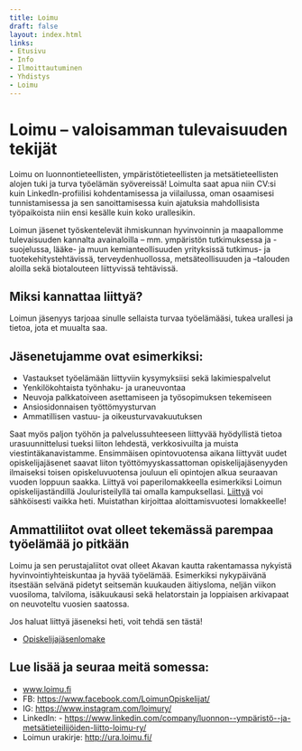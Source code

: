 ```yaml
---
title: Loimu
draft: false
layout: index.html
links:
- Etusivu
- Info
- Ilmoittautuminen
- Yhdistys
- Loimu
---
```


# Loimu – valoisamman tulevaisuuden tekijät
Loimu on luonnontieteellisten, ympäristötieteellisten ja metsätieteellisten alojen tuki ja turva työelämän syövereissä! Loimulta saat apua niin CV:si kuin LinkedIn-profiilisi kohdentamisessa ja viilailussa, oman osaamisesi tunnistamisessa ja sen sanoittamisessa kuin ajatuksia mahdollisista työpaikoista niin ensi kesälle kuin koko urallesikin.

Loimun jäsenet työskentelevät ihmiskunnan hyvinvoinnin ja maapallomme tulevaisuuden kannalta avainaloilla – mm. ympäristön tutkimuksessa ja -suojelussa, lääke- ja muun kemianteollisuuden yrityksissä tutkimus- ja tuotekehitystehtävissä, terveydenhuollossa, metsäteollisuuden ja –talouden aloilla sekä biotalouteen liittyvissä tehtävissä.

## Miksi kannattaa liittyä?

Loimun jäsenyys tarjoaa sinulle sellaista turvaa työelämääsi, tukea urallesi ja tietoa, jota et muualta saa.

## Jäsenetujamme ovat esimerkiksi:

- Vastaukset työelämään liittyviin kysymyksiisi sekä lakimiespalvelut
- Yenkilökohtaista työnhaku- ja uraneuvontaa
- Neuvoja palkkatoiveen asettamiseen ja työsopimuksen tekemiseen
- Ansiosidonnaisen työttömyysturvan
- Ammatillisen vastuu- ja oikeusturvavakuutuksen

Saat myös paljon työhön ja palvelussuhteeseen liittyvää hyödyllistä tietoa urasuunnittelusi tueksi liiton lehdestä, verkkosivuilta ja muista viestintäkanavistamme. Ensimmäisen opintovuotensa aikana liittyvät uudet opiskelijajäsenet saavat liiton työttömyyskassattoman opiskelijajäsenyyden ilmaiseksi toisen opiskeluvuotensa jouluun eli opintojen alkua seuraavan vuoden loppuun saakka. Liittyä voi paperilomakkeella esimerkiksi Loimun opiskelijaständillä Jouluristeilyllä tai omalla kampuksellasi. [Liittyä](https://www.loimu.fi/mika-on-loimu/miksi-kannattaa-liittya/liittymislomake_opiskelijat) voi sähköisesti vaikka heti. Muistathan kirjoittaa aloittamisvuotesi lomakkeelle!

## Ammattiliitot ovat olleet tekemässä parempaa työelämää jo pitkään

Loimu ja sen perustajaliitot ovat olleet Akavan kautta rakentamassa nykyistä hyvinvointiyhteiskuntaa ja hyvää työelämää. Esimerkiksi nykypäivänä itsestään selvänä pidetyt seitsemän kuukauden äitiysloma, neljän viikon vuosiloma, talviloma, isäkuukausi sekä helatorstain ja loppiaisen arkivapaat on neuvoteltu vuosien saatossa.

Jos haluat liittyä jäseneksi heti, voit tehdä sen tästä!
- [Opiskelijajäsenlomake](https://www.loimu.fi/mika-on-loimu/miksi-kannattaa-liittya/liittymislomake_opiskelijat)

## Lue lisää ja seuraa meitä somessa:
- www.loimu.fi
- FB: https://www.facebook.com/LoimunOpiskelijat/
- IG: https://www.instagram.com/loimury/
- LinkedIn: - https://www.linkedin.com/company/luonnon--ympäristö--ja-metsätieteilijöiden-liitto-loimu-ry/
- Loimun urakirje: http://ura.loimu.fi/